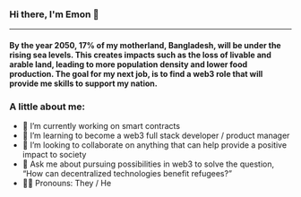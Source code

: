 ### Hi there, I'm Emon 👋
---
#### By the year 2050, 17% of my motherland, Bangladesh, will be under the rising sea levels. This creates impacts such as the loss of livable and arable land, leading to more population density and lower food production. The goal for my next job, is to find a web3 role that will provide me skills to support my nation.

### A little about me:
- 🔭 I’m currently working on smart contracts
- 🌱 I’m learning to become a web3 full stack developer / product manager
- 👯 I’m looking to collaborate on anything that can help provide a positive impact to society
- 💬 Ask me about pursuing possibilities in web3 to solve the question, “How can decentralized technologies benefit refugees?”
- 🤷🏽   Pronouns: They / He
